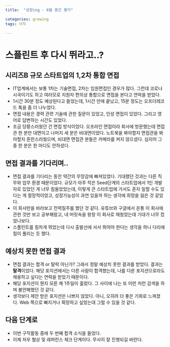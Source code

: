 ```yaml
---
title:	"성장ing - 6월 중간 평가"

categories: growing
tags: 이직

---
```

# 스플린트 후 다시 뛰라고..?

## 시리즈B 규모 스타트업의 1,2차 통합 면접
- IT업계에서는 보통 1차는 기술면접, 2차는 임원면접인 경우가 많다. 그런데 코로나 시국이기도 하고 여러모로 지원자 편의상 통합으로 면접을 본다고 연락을 받았다.
- 1시간 30분 정도 예상된다고 들었는데, 1시간 만에 끝났고, 15분 정도는 오프더레코드 톡을 좀 더 나누었다.
- 면접 내용은 경력 관련 기술에 관한 질문이 있었고, 인성 면접이 있었다. 그리고 영어로 답변하는 시간도 있었다.
- 조금 당황스러웠던 건 면접 방식이었다. 오프라인 면접이라 회사에 방문했는데 면접관 한 분만 대면이고 나머지 세 분은 비대면이었다. 노트북을 봐야할지 면접관을 봐야할지 혼란스러웠으며, 비대면 면접관 분들은 카메라를 켜지 않으셨다. 심지어 그 중 한 분은 한 마디도 안하셨다.

## 면접 결과를 기다리며..
- 면접 결과를 기다리는 동안 약간의 무망감에 빠져있었다. 기대했던 것과는 다른 직무와 업무 환경 때문이었다. 규모가 아주 작은 Seed단계의 스타트업에서 1인 개발자로 있었던 게 너무 힘들었었는데, 이렇게 큰 스타트업에 가서도 혼자 일할 수도 있다는 게 절망적이었고, 성장가능성이 과연 있을까 하는 생각에 희망을 잃은 것 같았다.
- 이 회사만을 바라보고 전력질주를 했던 것 같다. 유튜브와 구글에서 온통 이 회사에 관한 것만 보고 공부해왔고, 내 머릿속을 왕창 이 회사로 채웠었는데 기대가 너무 컸었나보다.
- 스플린트를 힘차게 뛰었는데 다시 출발선에 서서 뛰어야 한다는 생각을 하니 다리에 힘이 풀리는 듯 했다.

## 예상치 못한 면접 결과
- 면접 결과는 합격 or 탈락 아닌가? 그래서 정말 예상치 못한 결과를 받았다. 결과는 **탈격**이었다. 해당 포지션에서는 다른 사람이 합격했는데, 나를 다른 포지션으로라도 채용하고 싶다는 연락을 받았기 때문이다.
- 해당 포지션이 뭔지 모른 채 1주일이 흘렀다. 그 사이에 나는 또 이런 저런 검색을 하며 불안해했던 것 같다.
- 생각보다 제안 받은 포지션은 나쁘지 않았다. 아니, 오히려 더 좋은 기회로 느껴졌다. Web 쪽으로 빠지거나 확장하고 싶었는데 그럴 수 있을 것 같다.

## 다음 단계로
- 이번 구직활동 중에 두 번째 합격 소식을 들었다.
- 이제 처우 협상 및 레퍼런스 체크 단계이다. 무사히 잘 진행되길 바란다.
